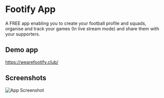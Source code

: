 
# Footify App

A FREE app enabling you to create your football profile and squads, organise and track your games (In live stream mode) and share them with your supporters.

## Demo app

https://wearefootify.club/

## Screenshots

![App Screenshot](https://via.placeholder.com/468x300?text=App+Screenshot+Here)

